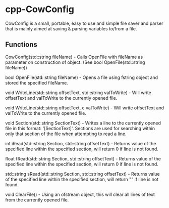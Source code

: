 # cpp-CowConfig

CowConfig is a small, portable, easy to use and simple file saver and parser that is mainly aimed at saving & parsing variables to/from a file.

## Functions
CowConfig(std::string fileName) - Calls OpenFile with fileName as parameter on construction of object. (See bool OpenFile(std::string fileName))

bool OpenFile(std::string fileName) - Opens a file using fstring object and stored the specified fileName.

void WriteLine(std::string offsetText, std::string valToWrite) - Will write offsetText and valToWrite to the currently opened file.

void WriteLine(std::string offsetText, c valToWrite) - Will write offsetText and valToWrite to the currently opened file.

void Section(std::string SectionText) - Writes a line to the currently opened file in this format: '[SectionText]'. Sections are used for searching within only that section of the file when attempting to read a line.

int iRead(std::string Section, std::string offsetText) - Returns value of the specified line within the specified section, will return 0 if line is not found.

float fRead(std::string Section, std::string offsetText) - Returns value of the specified line within the specified section, will return 0 if line is not found.

std::string sRead(std::string Section, std::string offsetText) - Returns value of the specified line within the specified section, will return "" if line is not found.

void ClearFile() - Using an ofstream object, this will clear all lines of text from the currently opened file.
